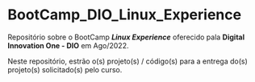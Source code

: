 # BootCamp_DIO_Linux_Experience
Repositório sobre o BootCamp ***Linux Experience*** oferecido pala **Digital Innovation One - DIO** em Ago/2022.   

Neste repositório, estrão o(s) projeto(s) / código(s) para a entrega do(s) projeto(s) solicitado(s) pelo curso.
